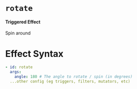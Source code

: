 # `rotate`
#### Triggered Effect

Spin around

# Effect Syntax
```yaml
- id: rotate
  args:
    angle: 180 # The angle to rotate / spin (in degrees)
  ...other config (eg triggers, filters, mutators, etc)
```
